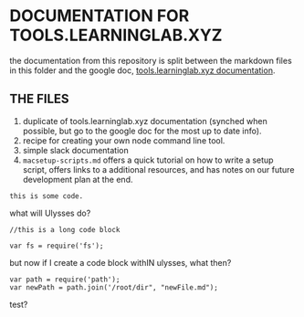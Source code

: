# DOCUMENTATION FOR TOOLS.LEARNINGLAB.XYZ

the documentation from this repository is split between the markdown files in this folder and the google doc, [tools.learninglab.xyz documentation][1].

## THE FILES

1. duplicate of tools.learninglab.xyz documentation (synched when possible, but go to the google doc for the most up to date info).
2. recipe for creating your own node command line tool.
3. simple slack documentation
4. `macsetup-scripts.md` offers a quick tutorial on how to write a setup script, offers links to a additional resources, and has notes on our future development plan at the end.

`this is some code.`

what will Ulysses do?

	//this is a long code block

	var fs = require('fs');



but now if I create a code block withIN ulysses, what then?

	var path = require('path');
	var newPath = path.join('/root/dir", "newFile.md");


test?

[1]:	https://docs.google.com/document/d/1D410AbY2nEmPPCCTiKxO8vbVSdZoyhQBQDMcD0O_wRU/edit?usp=sharing
